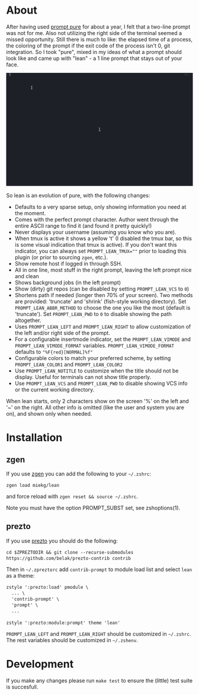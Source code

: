 # About

After having used [prompt pure](https://github.com/sindresorhus/pure) for about a year, I felt that
a two-line prompt was not for me. Also not utilizing the right side of the terminal seemed a missed
opportunity. Still there is much to like: the elapsed time of a process, the coloring of the prompt
if the exit code of the process isn't 0, git integration. So I took "pure", mixed in my ideas of
what a prompt should look like and came up with "lean" - a 1 line prompt that stays out of your
face.

![lean example gif](https://github.com/miekg/lean/blob/master/lean.gif "Example Session Using Lean")

So lean is an evolution of pure, with the following changes:

*   Defaults to a very sparse setup, only showing information you need at the moment.
*   Comes with the perfect prompt character. Author went through the entire ASCII range to find it
    (and found it pretty quickly!)
*   Never displays your username (assuming you know who you are).
*   When tmux is active it shows a yellow 't' (I disabled the tmux bar, so this is some visual
    indication that tmux is active). If you don't want this indicator, you can always set
    `PROMPT_LEAN_TMUX=""` prior to loading this plugin (or prior to sourcing `zgen`, etc.).
*   Show remote host if logged in through SSH.
*   All in one line, most stuff in the right prompt, leaving the left prompt nice and clean
*   Shows background jobs (in the left prompt)
*   Show (dirty) git repos (can be disabled by setting `PROMPT_LEAN_VCS` to `0`)
*   Shortens path if needed (longer then 70% of your screen). Two methods are provided: 'truncate'
    and 'shrink' (fish-style working directory). Set `PROMPT_LEAN_ABBR_METHOD` to choose the one you
    like the most (default is 'truncate'). Set `PROMPT_LEAN_PWD` to `0` to disable showing the path
    altogether.
*   Uses `PROMPT_LEAN_LEFT` and `PROMPT_LEAN_RIGHT` to allow customization of the left and/or right
    side of the prompt.
*   For a configurable insertmode indicator, set the `PROMPT_LEAN_VIMODE` and
    `PROMPT_LEAN_VIMODE_FORMAT` variables. `PROMPT_LEAN_VIMODE_FORMAT` defaults to
    `"%F{red}[NORMAL]%f"`
*   Configurable colors to match your preferred scheme, by setting `PROMPT_LEAN_COLOR1` and
    `PROMPT_LEAN_COLOR2`
*   Use `PROMPT_LEAN_NOTITLE` to customize when the title should not be display. Useful for
    terminals can not show title properly.
*   Use `PROMPT_LEAN_VCS` and `PROMPT_LEAN_PWD` to disable showing VCS info or the current working
    directory.

When lean starts, only 2 characters show on the screen '%' on the left and '~' on the right. All
other info is omitted (like the user and system you are on), and shown only when needed.

# Installation

## zgen

If you use [zgen](https://github.com/tarjoilija/zgen) you can add the following to your `~/.zshrc`:

~~~
zgen load miekg/lean
~~~

and force reload with `zgen reset && source ~/.zshrc`.

Note you must have the option PROMPT_SUBST set, see zshoptions(1).

## prezto

If you use [prezto](https://github.com/sorin-ionescu/prezto) you should do the following:

~~~
cd $ZPREZTODIR && git clone --recurse-submodules https://github.com/belak/prezto-contrib contrib
~~~

Then in `~/.zpreztorc` add `contrib-prompt` to module load list and select `lean` as a theme:

~~~
zstyle ':prezto:load' pmodule \
  ... \
  'contrib-prompt' \
  'prompt' \
  ...

zstyle ':prezto:module:prompt' theme 'lean'
~~~

`PROMPT_LEAN_LEFT` and `PROMPT_LEAN_RIGHT` should be customized in `~/.zshrc`. The rest variables
should be customized in `~/.zshenv`.

# Development

If you make any changes please run `make test` to ensure the (little) test suite is succesfull.
